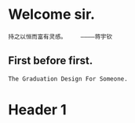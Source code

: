 # Welcome sir.

``` 
持之以恒而富有灵感。    ————蒋宇钦
``` 
## First before first.
``` 
The Graduation Design For Someone.
```

# Header 1
